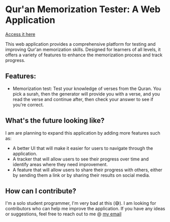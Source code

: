 # Qur'an Memorization Tester: A Web Application
[Access it here](quran-test/index.html)

This web application provides a comprehensive platform for testing and improving Qur'an memorization skills.  Designed for learners of all levels, it offers a variety of features to enhance the memorization process and track progress.

## Features:
* Memorization test: Test your knowledge of verses from the Quran. You pick a surah, then the generator will provide you with a verse, and you read the verse and continue after, then check your answer to see if you're correct.

## What's the future looking like?
I am are planning to expand this application by adding more features such as:

* A better UI that will make it easier for users to navigate through the application.
* A tracker that will allow users to see their progress over time and identify areas where they need improvement.
* A feature that will allow users to share their progress with others, either by sending them a link or by sharing their results on social media.

## How can I contribute?
I'm a solo student programmer, I'm very bad at this (😅). I am looking for contributors who can help me improve the application.  If you have any ideas or suggestions, feel free to reach out to me @ [my email](abdelrahmanebed@gmail.com)










